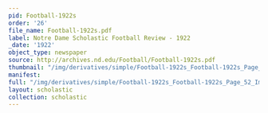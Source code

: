 ```yaml
---
pid: Football-1922s
order: '26'
file_name: Football-1922s.pdf
label: Notre Dame Scholastic Football Review - 1922
_date: '1922'
object_type: newspaper
source: http://archives.nd.edu/Football/Football-1922s.pdf
thumbnail: "/img/derivatives/simple/Football-1922s_Football-1922s_Page_52_Image_0001/thumbnail.jpg"
manifest:
full: "/img/derivatives/simple/Football-1922s_Football-1922s_Page_52_Image_0001/fullwidth.jpg"
layout: scholastic
collection: scholastic
---
```

